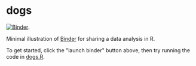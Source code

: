 # dogs

[![Binder](http://mybinder.org/badge_logo.svg)](http://mybinder.org/v2/gh/pcarbo/dogs/master?urlpath=rstudio).

Minimal illustration of [Binder][binder] for sharing a data analysis in
R.

To get started, click the "launch binder" button above, then try
running the code in [dogs.R](dogs.R).

[binder]: https://mybinder.org
